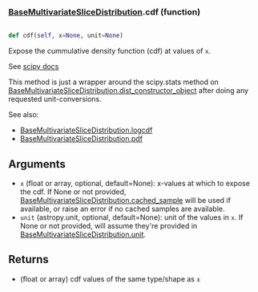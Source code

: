 ### [BaseMultivariateSliceDistribution](BaseMultivariateSliceDistribution.md).cdf (function)


```py

def cdf(self, x=None, unit=None)

```



Expose the cummulative density function (cdf) at values of `x`.

See [scipy docs](https://docs.scipy.org/doc/scipy/reference/generated/scipy.stats.rv_continuous.cdf.html)

This method is just a wrapper around the scipy.stats method on
[BaseMultivariateSliceDistribution.dist_constructor_object](BaseMultivariateSliceDistribution.dist_constructor_object.md) after doing any requested unit-conversions.

See also:

* [BaseMultivariateSliceDistribution.logcdf](BaseMultivariateSliceDistribution.logcdf.md)
* [BaseMultivariateSliceDistribution.pdf](BaseMultivariateSliceDistribution.pdf.md)

Arguments
----------
* `x` (float or array, optional, default=None): x-values at which to
    expose the cdf.  If None or not provided, [BaseMultivariateSliceDistribution.cached_sample](BaseMultivariateSliceDistribution.cached_sample.md)
    will be used if available, or raise an error if no cached samples
    are available.
* `unit` (astropy.unit, optional, default=None): unit of the values
    in `x`.  If None or not provided, will assume they're provided in
    [BaseMultivariateSliceDistribution.unit](BaseMultivariateSliceDistribution.unit.md).

Returns
---------
* (float or array) cdf values of the same type/shape as `x`

